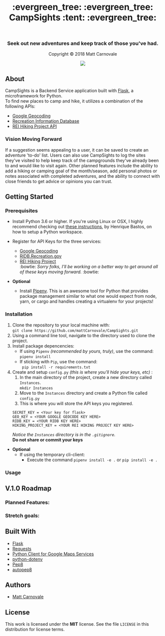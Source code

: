 <h1 align="center">
 :evergreen_tree: :evergreen_tree: CampSights :tent: :evergreen_tree:<br /> <br />
    <h3 align="center">
      Seek out new adventures and keep track of those you've had.
    </h3>
   <p align="center">
    Copyright &copy; 2018 Matt Carnovale
  </p>
  <p align="center">
    <a href="https://opensource.org/licenses/MIT"><img src="https://img.shields.io/github/license/mashape/apistatus.svg"></a>
  </p>
</h1>



## About

CampSights is a Backend Service application built with <a href="http://flask.pocoo.org/">Flask</a>, a microframework for Python. <br />To find new places to camp and hike, it utilizes a combination of the following APIs:<br />
* <a href="https://developers.google.com/maps/documentation/geocoding/start"> Google Geocoding</a> <br />
* <a href="https://ridb.recreation.gov/">Recreation Information Database</a> <br />
* <a href="https://www.hikingproject.com/data">REI Hiking Project API</a> <br />


### Vision Moving Forward
If a suggestion seems appealing to a user, it can be saved to create an adventure 'to-do' list. Users can also use CampSights to log the sites they've visited to help keep track of the campgrounds they've already been to and would like to visit again. Other planned features include the ability to add a hiking or camping goal of the month/season, add personal photos or notes associated with completed adventures, and the ability to connect with close friends to get advice or opinions you can trust.

## Getting Started

### Prerequisites
* Install Python 3.6 or higher. If you're using Linux or OSX, I highly recommend checking out <a href="https://medium.com/@henriquebastos/the-definitive-guide-to-setup-my-python-workspace-628d68552e14">these instructions</a>, by Henrique Bastos, on how to setup a Python workspace.

* Register for API Keys for the three services:
  * <a href="https://developers.google.com/maps/documentation/geocoding/get-api-key">Google Geocoding</a>
  * <a href="https://ridb.recreation.gov/?action=register">RIDB.Recreation.gov</a>
  * <a href="https://www.hikingproject.com/data">REI Hiking Project</a> <br />
  :bowtie: _Sorry folks, I'll be working on a better way to get around all of these keys moving forward._ :bowtie:
  
* __Optional__
  * Install <a href="https://docs.pipenv.org/install/#installing-pipenv">Pipenv</a>. This is an awesome tool for Python that provides package management similar to what one would expect from node, yarn, or cargo and handles creating a virtualenv for your projects! 

### Installation
1. Clone the repository to your local machine with: <br />
`git clone https://github.com/mattCarnovale/CampSights.git`
2. Using a command line tool, navigate to the directory used to clone the project.
3. Install package depencencies:
   * If using `Pipenv` _(recommended by yours, truly)_, use the command:<br /> 
     `pipenv install`
   * If sticking with `Pip`, use the command: <br />
     ` pip install -r requirements.txt`
4. Create and setup `config.py` _(this is where you'll hide your keys, etc)_ :
   1. In the main directory of the project, create a new directory called `Instances`. <br />
      `mkdir Instances`
   2. Move to the `Instances` directory and create a Python file called `config.py`
   3. This is where you will store the API keys you registered. <br />
   ```
   SECRET_KEY = <Your key for flask>
   GEO_KEY = <YOUR GOOGLE GEOCODE KEY HERE>
   RIDB_KEY = <YOUR RIDB KEY HERE>
   HIKING_PROJECT_KEY = <YOUR REI HIKING PROJECT KEY HERE>
   ```
   _Notice the `Instances` directory is in the `.gitignore`._ <br />
   __Do not share or commit your keys__

* __Optional__
   * If using the temporary cli-client:
      * Execute the command `pipenv install -e .` or `pip install -e .`
   
### Usage

## V.1.0 Roadmap

### Planned Features:

### Stretch goals:

## Built With
* <a href="http://flask.pocoo.org/">Flask</a> <br />
* <a href="http://docs.python-requests.org/en/master/#">Requests</a> <br />
* <a href="https://github.com/googlemaps/google-maps-services-python">Python Client for Google Maps Services</a> <br />
* <a href="https://github.com/theskumar/python-dotenv">python-dotenv </a> <br />
* <a href="https://www.python.org/dev/peps/pep-0008/">Pep8</a> <br />
* <a href="https://github.com/hhatto/autopep8">autopep8</a> <br />
## Authors
* <a href="https://github.com/mattCarnovale">Matt Carnovale</a>

## License
This work is licensed under the **MIT** license. See
the file `LICENSE` in this distribution for license terms.


